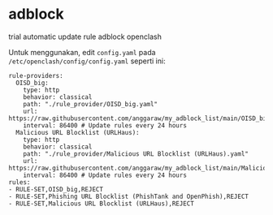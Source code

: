 # adblock
trial automatic update rule adblock openclash

Untuk menggunakan, edit `config.yaml` pada `/etc/openclash/config/config.yaml` seperti ini:
```
rule-providers:
  OISD_big:
    type: http
    behavior: classical
    path: "./rule_provider/OISD_big.yaml"
    url: https://raw.githubusercontent.com/anggaraw/my_adblock_list/main/OISD_big.yaml
    interval: 86400 # Update rules every 24 hours
  Malicious URL Blocklist (URLHaus):
    type: http
    behavior: classical
    path: "./rule_provider/Malicious URL Blocklist (URLHaus).yaml"
    url: https://raw.githubusercontent.com/anggaraw/my_adblock_list/main/Malicious%20URL%20Blocklist%20(URLHaus).yaml
    interval: 86400 # Update rules every 24 hours      
rules:
- RULE-SET,OISD_big,REJECT
- RULE-SET,Phishing URL Blocklist (PhishTank and OpenPhish),REJECT
- RULE-SET,Malicious URL Blocklist (URLHaus),REJECT
```
